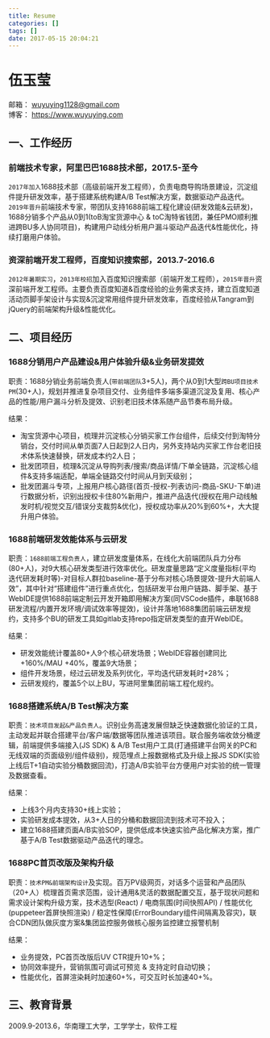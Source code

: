 ```yaml
---
title: Resume
categories: []
tags: []
date: 2017-05-15 20:04:21
---
```


# 伍玉莹
 
邮箱： wuyuying1128@gmail.com  
博客： https://www.wuyuying.com  

## 一、工作经历

### 前端技术专家，阿里巴巴1688技术部，2017.5-至今

`2017年加入`1688技术部（高级前端开发工程师），负责电商导购场景建设，沉淀组件提升研发效率，基于搭建系统构建A/B Test解决方案，数据驱动产品迭代。`2019年晋升`前端技术专家，带团队支持1688前端工程化建设(研发效能&云研发)，1688分销多个产品从0到1(toB淘宝货源中心 & toC淘特省钱团，兼任PMO顺利推进跨BU多人协同项目)，构建用户动线分析用户漏斗驱动产品迭代&性能优化，持续打磨用户体验。

### 资深前端开发工程师，百度知识搜索部，2013.7-2016.6

`2012年暑期实习`，`2013年校招`加入百度知识搜索部（前端开发工程师），`2015年晋升`资深前端开发工程师。主要负责百度知道&百度经验的业务需求支持，建立百度知道活动页脚手架设计与实现&沉淀常用组件提升研发效率，百度经验从Tangram到jQuery的前端架构升级&性能优化。

## 二、项目经历

### 1688分销用户产品建设&用户体验升级&业务研发提效

职责：1688分销业务前端负责人(`带前端团队`3+5人)，两个从0到1大型`跨BU项目技术PM`(30+人)，规划并推进复杂项目交付、业务组件多端多渠道沉淀及复用、核心产品的性能/用户漏斗分析及提效、识别老旧技术体系随产品节奏布局升级。

结果：
* 淘宝货源中心项目，梳理并沉淀核心分销买家工作台组件，后续交付到淘特分销台，交付时间从单页面7人日起到2人日内，另外支持站内买家工作台老旧技术体系快速替换，研发成本约2人日；
* 批发团项目，梳理&沉淀从导购列表/搜索/商品详情/下单全链路，沉淀核心组件&支持多端适配，单端全链路交付时间从月到天级别；
* 批发团漏斗专项，上报用户核心路径(首页-授权-列表访问-商品-SKU-下单)进行数据分析，识别出授权卡住80%新用户，推进产品迭代(授权在用户动线触发时机/视觉交互/错误分支裁剪&优化)，授权成功率从20%到60%+，大大提升用户体验。

### 1688前端研发效能体系与云研发

职责：`1688前端工程负责人`，建立研发度量体系，在线化大前端团队兵力分布(80+人)，对9大核心研发类型进行效率优化。研发度量思路“定义度量指标(平均迭代研发耗时等)-对目标人群拉baseline-基于分布对核心场景提效-提升大前端人效”，其中针对“搭建组件”进行重点优化，包括研发平台用户链路、脚手架、基于WebIDE提供1688前端定制云开发开箱即用解决方案(同VSCode插件，串联1688研发流程/内置开发环境/调试效率等提效)，设计并落地1688集团前端云研发规约，支持多个BU的研发工具如gitlab支持repo指定研发类型的直开WebIDE。

结果：
* 研发效能统计覆盖80+人9个核心研发场景；WebIDE容器创建同比+160%/MAU +40%，覆盖9大场景；
* 组件开发场景，经过云研发及系列优化，平均迭代研发耗时+28%；
* 云研发规约，覆盖5个以上BU，写进阿里集团前端工程化规约。

### 1688搭建系统A/B Test解决方案

职责：`技术项目发起&产品负责人`。识别业务高速发展但缺乏快速数据化验证的工具，主动发起并联合搭建平台/客户端/数据等团队推进该项目。联合服务端收敛分桶逻辑，前端提供多端接入(JS SDK) & A/B Test用户工具(打通搭建平台网关的PC和无线双端的页面级别/组件级别)，规范埋点上报数据格式及升级上报JS SDK(实验上线后T+1自动实验分桶数据回流)，打造A/B实验平台方便用户对实验的统一管理及数据查看。

结果：
* 上线3个月内支持30+线上实验；
* 实验研发成本提效，从3+人日的分桶和数据回流到技术可不投入；
* 建立1688搭建页面A/B实验SOP，提供低成本快速实验产品化解决方案，推广基于A/B Test数据驱动产品迭代的理念。

### 1688PC首页改版及架构升级

职责：`技术PM&前端架构设计`及实现。百万PV级网页，对话多个运营和产品团队（20+人）梳理首页需求范围，设计通用&灵活的数据配置交互，基于现状问题和需求设计架构升级方案，技术选型(React) / 电商氛围(时间快照API) / 性能优化(puppeteer首屏快照渲染) / 稳定性保障(ErrorBoundary组件间隔离及容灾)，联合CDN团队做灰度方案&集团监控服务做核心服务监控建立报警机制

结果：
* 业务提效，PC首页改版后UV CTR提升10+%；
* 协同效率提升，营销氛围可调试可预览 & 支持定时自动切换；
* 性能优化，首屏渲染耗时加速60+%，可交互时长加速40+%。

## 三、教育背景

2009.9-2013.6，华南理工大学，工学学士，软件工程
